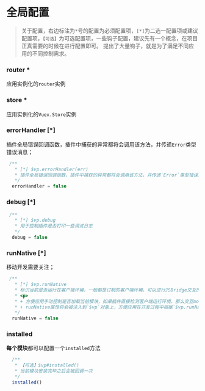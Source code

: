 # 全局配置

> 关于配置，右边标注为`*`号的配置为必须配置项，`[*]`为二选一配置项或建议配置项，`【可选】`为可选配置项，一些钩子配置，建议先有一个概念，在项目正真需要的时候在进行配置即可。
> 提出了大量钩子，就是为了满足不同应用的不同控制需求。

### router *

应用实例化的`router`实例

### store *

应用实例化的`Vuex.Store`实例

### errorHandler [*]

插件全局错误回调函数，插件中捕获的异常都将会调用该方法，并传递`Error`类型错误消息；

```js
 /**
   * [*] $vp.errorHandler(err)
   * 插件全局错误回调函数，插件中捕获的异常都将会调用该方法，并传递`Error`类型错误消息；
   */
  errorHandler = false
```

### debug [*]

```js
 /**
   * [*] $vp.debug
   * 用于控制插件是否打印一些调试日志
   */
  debug = false
```

### runNative [*]

移动开发需要关注；

```js
 /**
   * [*] $vp.runNative
   * 标识当前是否运行在客户端环境，一般都是订制的客户端环境，可以进行JSBridge交互的环境，而非微信客户端这样的意思
   * <p>
   * + 方便应用手动控制是否加载当前模块，如果插件直接检测客户端运行环境，那么交互mock势必更加困难
   * + runNative属性将会被注入到`$vp`对象上，方便应用在开发过程中根据`$vp.runNative`去区别运行环境
   */
  runNative = false
```

### installed

**每个模块**都可以配置一个`installed`方法

```js
  /**
   * 【可选】$vp#installed()
   * 当前模块安装完毕之后会被回调一次
   */
  installed()
```
